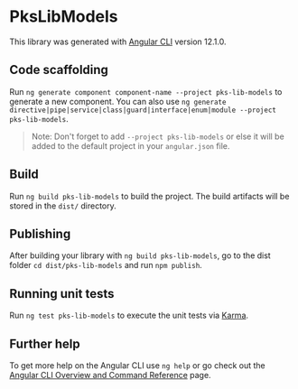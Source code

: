 # PksLibModels

This library was generated with [Angular CLI](https://github.com/angular/angular-cli) version 12.1.0.

## Code scaffolding

Run `ng generate component component-name --project pks-lib-models` to generate a new component. You can also use `ng generate directive|pipe|service|class|guard|interface|enum|module --project pks-lib-models`.
> Note: Don't forget to add `--project pks-lib-models` or else it will be added to the default project in your `angular.json` file. 

## Build

Run `ng build pks-lib-models` to build the project. The build artifacts will be stored in the `dist/` directory.

## Publishing

After building your library with `ng build pks-lib-models`, go to the dist folder `cd dist/pks-lib-models` and run `npm publish`.

## Running unit tests

Run `ng test pks-lib-models` to execute the unit tests via [Karma](https://karma-runner.github.io).

## Further help

To get more help on the Angular CLI use `ng help` or go check out the [Angular CLI Overview and Command Reference](https://angular.io/cli) page.
